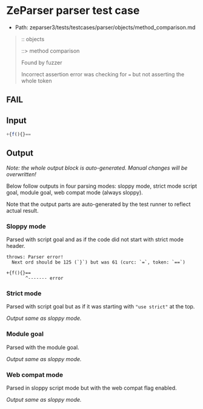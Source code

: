 # ZeParser parser test case

- Path: zeparser3/tests/testcases/parser/objects/method_comparison.md

> :: objects
>
> ::> method comparison
>
> Found by fuzzer
>
> Incorrect assertion error was checking for `=` but not asserting the whole token

## FAIL

## Input

`````js
+{f(){}==
`````

## Output

_Note: the whole output block is auto-generated. Manual changes will be overwritten!_

Below follow outputs in four parsing modes: sloppy mode, strict mode script goal, module goal, web compat mode (always sloppy).

Note that the output parts are auto-generated by the test runner to reflect actual result.

### Sloppy mode

Parsed with script goal and as if the code did not start with strict mode header.

`````
throws: Parser error!
  Next ord should be 125 (`}`) but was 61 (curc: `=`, token: `==`)

+{f(){}==
       ^------- error
`````

### Strict mode

Parsed with script goal but as if it was starting with `"use strict"` at the top.

_Output same as sloppy mode._

### Module goal

Parsed with the module goal.

_Output same as sloppy mode._

### Web compat mode

Parsed in sloppy script mode but with the web compat flag enabled.

_Output same as sloppy mode._
